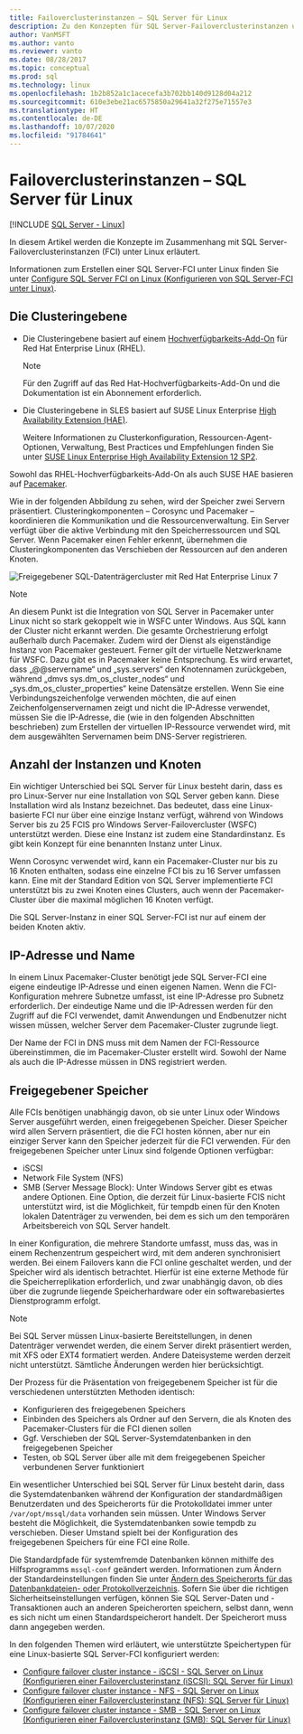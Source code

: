 ```yaml
---
title: Failoverclusterinstanzen – SQL Server für Linux
description: Zu den Konzepten für SQL Server-Failoverclusterinstanzen unter Linux zählen die Clusteringebene, die Anzahl der Instanzen, die IP-Adresse und der Name sowie der freigegebene Speicherplatz.
author: VanMSFT
ms.author: vanto
ms.reviewer: vanto
ms.date: 08/28/2017
ms.topic: conceptual
ms.prod: sql
ms.technology: linux
ms.openlocfilehash: 1b2b852a1c1acecefa3b702bb140d9128d04a212
ms.sourcegitcommit: 610e3ebe21ac6575850a29641a32f275e71557e3
ms.translationtype: HT
ms.contentlocale: de-DE
ms.lasthandoff: 10/07/2020
ms.locfileid: "91784641"
---
```

# <a name="failover-cluster-instances---sql-server-on-linux"></a>Failoverclusterinstanzen – SQL Server für Linux

[!INCLUDE [SQL Server - Linux](../includes/applies-to-version/sql-linux.md)]

In diesem Artikel werden die Konzepte im Zusammenhang mit SQL Server-Failoverclusterinstanzen (FCI) unter Linux erläutert. 

Informationen zum Erstellen einer SQL Server-FCI unter Linux finden Sie unter [Configure SQL Server FCI on Linux (Konfigurieren von SQL Server-FCI unter Linux)](sql-server-linux-shared-disk-cluster-configure.md).

## <a name="the-clustering-layer"></a>Die Clusteringebene

* Die Clusteringebene basiert auf einem [Hochverfügbarkeits-Add-On](https://access.redhat.com/documentation/en-US/Red_Hat_Enterprise_Linux/6/pdf/High_Availability_Add-On_Overview/Red_Hat_Enterprise_Linux-6-High_Availability_Add-On_Overview-en-US.pdf) für Red Hat Enterprise Linux (RHEL). 

    > [!NOTE] 
    > Für den Zugriff auf das Red Hat-Hochverfügbarkeits-Add-On und die Dokumentation ist ein Abonnement erforderlich. 

* Die Clusteringebene in SLES basiert auf SUSE Linux Enterprise [High Availability Extension (HAE)](https://www.suse.com/products/highavailability).

    Weitere Informationen zu Clusterkonfiguration, Ressourcen-Agent-Optionen, Verwaltung, Best Practices und Empfehlungen finden Sie unter [SUSE Linux Enterprise High Availability Extension 12 SP2](https://www.suse.com/documentation/sle-ha-12/index.html).

Sowohl das RHEL-Hochverfügbarkeits-Add-On als auch SUSE HAE basieren auf [Pacemaker](https://clusterlabs.org/).

Wie in der folgenden Abbildung zu sehen, wird der Speicher zwei Servern präsentiert. Clusteringkomponenten – Corosync und Pacemaker – koordinieren die Kommunikation und die Ressourcenverwaltung. Ein Server verfügt über die aktive Verbindung mit den Speicherressourcen und SQL Server. Wenn Pacemaker einen Fehler erkennt, übernehmen die Clusteringkomponenten das Verschieben der Ressourcen auf den anderen Knoten.  

![Freigegebener SQL-Datenträgercluster mit Red Hat Enterprise Linux 7](./media/sql-server-linux-shared-disk-cluster-red-hat-7-configure/LinuxCluster.png) 


> [!NOTE]
> An diesem Punkt ist die Integration von SQL Server in Pacemaker unter Linux nicht so stark gekoppelt wie in WSFC unter Windows. Aus SQL kann der Cluster nicht erkannt werden. Die gesamte Orchestrierung erfolgt außerhalb durch Pacemaker. Zudem wird der Dienst als eigenständige Instanz von Pacemaker gesteuert. Ferner gilt der virtuelle Netzwerkname für WSFC. Dazu gibt es in Pacemaker keine Entsprechung. Es wird erwartet, dass „@@servername“ und „sys.servers“ den Knotennamen zurückgeben, während „dmvs sys.dm_os_cluster_nodes“ und „sys.dm_os_cluster_properties“ keine Datensätze erstellen. Wenn Sie eine Verbindungszeichenfolge verwenden möchten, die auf einen Zeichenfolgenservernamen zeigt und nicht die IP-Adresse verwendet, müssen Sie die IP-Adresse, die (wie in den folgenden Abschnitten beschrieben) zum Erstellen der virtuellen IP-Ressource verwendet wird, mit dem ausgewählten Servernamen beim DNS-Server registrieren.

## <a name="number-of-instances-and-nodes"></a>Anzahl der Instanzen und Knoten

Ein wichtiger Unterschied bei SQL Server für Linux besteht darin, dass es pro Linux-Server nur eine Installation von SQL Server geben kann. Diese Installation wird als Instanz bezeichnet. Das bedeutet, dass eine Linux-basierte FCI nur über eine einzige Instanz verfügt, während von Windows Server bis zu 25 FCIS pro Windows Server-Failovercluster (WSFC) unterstützt werden. Diese eine Instanz ist zudem eine Standardinstanz. Es gibt kein Konzept für eine benannten Instanz unter Linux. 

Wenn Corosync verwendet wird, kann ein Pacemaker-Cluster nur bis zu 16 Knoten enthalten, sodass eine einzelne FCI bis zu 16 Server umfassen kann. Eine mit der Standard Edition von SQL Server implementierte FCI unterstützt bis zu zwei Knoten eines Clusters, auch wenn der Pacemaker-Cluster über die maximal möglichen 16 Knoten verfügt.

Die SQL Server-Instanz in einer SQL Server-FCI ist nur auf einem der beiden Knoten aktiv.

## <a name="ip-address-and-name"></a>IP-Adresse und Name
In einem Linux Pacemaker-Cluster benötigt jede SQL Server-FCI eine eigene eindeutige IP-Adresse und einen eigenen Namen. Wenn die FCI-Konfiguration mehrere Subnetze umfasst, ist eine IP-Adresse pro Subnetz erforderlich. Der eindeutige Name und die IP-Adressen werden für den Zugriff auf die FCI verwendet, damit Anwendungen und Endbenutzer nicht wissen müssen, welcher Server dem Pacemaker-Cluster zugrunde liegt.

Der Name der FCI in DNS muss mit dem Namen der FCI-Ressource übereinstimmen, die im Pacemaker-Cluster erstellt wird.
Sowohl der Name als auch die IP-Adresse müssen in DNS registriert werden.

## <a name="shared-storage"></a>Freigegebener Speicher
Alle FCIs benötigen unabhängig davon, ob sie unter Linux oder Windows Server ausgeführt werden, einen freigegebenen Speicher. Dieser Speicher wird allen Servern präsentiert, die die FCI hosten können, aber nur ein einziger Server kann den Speicher jederzeit für die FCI verwenden. Für den freigegebenen Speicher unter Linux sind folgende Optionen verfügbar:

- iSCSI
- Network File System (NFS)
- SMB (Server Message Block): Unter Windows Server gibt es etwas andere Optionen. Eine Option, die derzeit für Linux-basierte FCIS nicht unterstützt wird, ist die Möglichkeit, für tempdb einen für den Knoten lokalen Datenträger zu verwenden, bei dem es sich um den temporären Arbeitsbereich von SQL Server handelt.

In einer Konfiguration, die mehrere Standorte umfasst, muss das, was in einem Rechenzentrum gespeichert wird, mit dem anderen synchronisiert werden. Bei einem Failovers kann die FCI online geschaltet werden, und der Speicher wird als identisch betrachtet. Hierfür ist eine externe Methode für die Speicherreplikation erforderlich, und zwar unabhängig davon, ob dies über die zugrunde liegende Speicherhardware oder ein softwarebasiertes Dienstprogramm erfolgt. 

>[!NOTE]
>Bei SQL Server müssen Linux-basierte Bereitstellungen, in denen Datenträger verwendet werden, die einem Server direkt präsentiert werden, mit XFS oder EXT4 formatiert werden. Andere Dateisysteme werden derzeit nicht unterstützt. Sämtliche Änderungen werden hier berücksichtigt.

Der Prozess für die Präsentation von freigegebenem Speicher ist für die verschiedenen unterstützten Methoden identisch:

- Konfigurieren des freigegebenen Speichers
- Einbinden des Speichers als Ordner auf den Servern, die als Knoten des Pacemaker-Clusters für die FCI dienen sollen
- Ggf. Verschieben der SQL Server-Systemdatenbanken in den freigegebenen Speicher
- Testen, ob SQL Server über alle mit dem freigegebenen Speicher verbundenen Server funktioniert

Ein wesentlicher Unterschied bei SQL Server für Linux besteht darin, dass die Systemdatenbanken während der Konfiguration der standardmäßigen Benutzerdaten und des Speicherorts für die Protokolldatei immer unter `/var/opt/mssql/data` vorhanden sein müssen. Unter Windows Server besteht die Möglichkeit, die Systemdatenbanken sowie tempdb zu verschieben. Dieser Umstand spielt bei der Konfiguration des freigegebenen Speichers für eine FCI eine Rolle.

Die Standardpfade für systemfremde Datenbanken können mithilfe des Hilfsprogramms `mssql-conf` geändert werden. Informationen zum Ändern der Standardeinstellungen finden Sie unter [Ändern des Speicherorts für das Datenbankdateien- oder Protokollverzeichnis](sql-server-linux-configure-mssql-conf.md#datadir). Sofern Sie über die richtigen Sicherheitseinstellungen verfügen, können Sie SQL Server-Daten und -Transaktionen auch an anderen Speicherorten speichern, selbst dann, wenn es sich nicht um einen Standardspeicherort handelt. Der Speicherort muss dann angegeben werden.

In den folgenden Themen wird erläutert, wie unterstützte Speichertypen für eine Linux-basierte SQL Server-FCI konfiguriert werden:

- [Configure failover cluster instance - iSCSI - SQL Server on Linux (Konfigurieren einer Failoverclusterinstanz (iSCSI): SQL Server für Linux)](sql-server-linux-shared-disk-cluster-configure-iscsi.md)
- [Configure failover cluster instance - NFS - SQL Server on Linux (Konfigurieren einer Failoverclusterinstanz (NFS): SQL Server für Linux)](sql-server-linux-shared-disk-cluster-configure-nfs.md)
- [Configure failover cluster instance - SMB - SQL Server on Linux (Konfigurieren einer Failoverclusterinstanz (SMB): SQL Server für Linux)](sql-server-linux-shared-disk-cluster-configure-smb.md)
